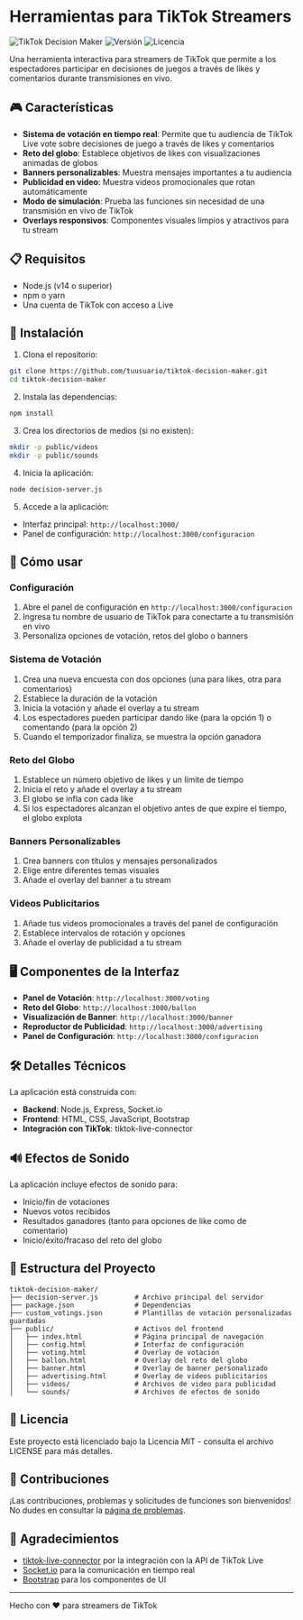 # Herramientas para TikTok Streamers

![TikTok Decision Maker](https://img.shields.io/badge/TikTok-Decision%20Maker-ff2d55)
![Versión](https://img.shields.io/badge/versión-1.0.0-blue)
![Licencia](https://img.shields.io/badge/licencia-MIT-green)

Una herramienta interactiva para streamers de TikTok que permite a los espectadores participar en decisiones de juegos a través de likes y comentarios durante transmisiones en vivo.

## 🎮 Características

- **Sistema de votación en tiempo real**: Permite que tu audiencia de TikTok Live vote sobre decisiones de juego a través de likes y comentarios
- **Reto del globo**: Establece objetivos de likes con visualizaciones animadas de globos
- **Banners personalizables**: Muestra mensajes importantes a tu audiencia
- **Publicidad en video**: Muestra videos promocionales que rotan automáticamente
- **Modo de simulación**: Prueba las funciones sin necesidad de una transmisión en vivo de TikTok
- **Overlays responsivos**: Componentes visuales limpios y atractivos para tu stream

## 📋 Requisitos

- Node.js (v14 o superior)
- npm o yarn
- Una cuenta de TikTok con acceso a Live

## 🔧 Instalación

1. Clona el repositorio:
```bash
git clone https://github.com/tuusuario/tiktok-decision-maker.git
cd tiktok-decision-maker
```

2. Instala las dependencias:
```bash
npm install
```

3. Crea los directorios de medios (si no existen):
```bash
mkdir -p public/videos
mkdir -p public/sounds
```

4. Inicia la aplicación:
```bash
node decision-server.js
```

5. Accede a la aplicación:
- Interfaz principal: `http://localhost:3000/`
- Panel de configuración: `http://localhost:3000/configuracion`

## 🎯 Cómo usar

### Configuración

1. Abre el panel de configuración en `http://localhost:3000/configuracion`
2. Ingresa tu nombre de usuario de TikTok para conectarte a tu transmisión en vivo
3. Personaliza opciones de votación, retos del globo o banners

### Sistema de Votación

1. Crea una nueva encuesta con dos opciones (una para likes, otra para comentarios)
2. Establece la duración de la votación
3. Inicia la votación y añade el overlay a tu stream
4. Los espectadores pueden participar dando like (para la opción 1) o comentando (para la opción 2)
5. Cuando el temporizador finaliza, se muestra la opción ganadora

### Reto del Globo

1. Establece un número objetivo de likes y un límite de tiempo
2. Inicia el reto y añade el overlay a tu stream
3. El globo se infla con cada like
4. Si los espectadores alcanzan el objetivo antes de que expire el tiempo, el globo explota

### Banners Personalizables

1. Crea banners con títulos y mensajes personalizados
2. Elige entre diferentes temas visuales
3. Añade el overlay del banner a tu stream

### Videos Publicitarios

1. Añade tus videos promocionales a través del panel de configuración
2. Establece intervalos de rotación y opciones
3. Añade el overlay de publicidad a tu stream

## 🖥️ Componentes de la Interfaz

- **Panel de Votación**: `http://localhost:3000/voting`
- **Reto del Globo**: `http://localhost:3000/ballon`
- **Visualización de Banner**: `http://localhost:3000/banner`
- **Reproductor de Publicidad**: `http://localhost:3000/advertising`
- **Panel de Configuración**: `http://localhost:3000/configuracion`

## 🛠️ Detalles Técnicos

La aplicación está construida con:
- **Backend**: Node.js, Express, Socket.io
- **Frontend**: HTML, CSS, JavaScript, Bootstrap
- **Integración con TikTok**: tiktok-live-connector

## 🔊 Efectos de Sonido

La aplicación incluye efectos de sonido para:
- Inicio/fin de votaciones
- Nuevos votos recibidos
- Resultados ganadores (tanto para opciones de like como de comentario)
- Inicio/éxito/fracaso del reto del globo

## 🧩 Estructura del Proyecto

```
tiktok-decision-maker/
├── decision-server.js         # Archivo principal del servidor
├── package.json               # Dependencias
├── custom_votings.json        # Plantillas de votación personalizadas guardadas
├── public/                    # Activos del frontend
│   ├── index.html             # Página principal de navegación
│   ├── config.html            # Interfaz de configuración
│   ├── voting.html            # Overlay de votación
│   ├── ballon.html            # Overlay del reto del globo
│   ├── banner.html            # Overlay de banner personalizado
│   ├── advertising.html       # Overlay de videos publicitarios
│   ├── videos/                # Archivos de video para publicidad
│   └── sounds/                # Archivos de efectos de sonido
```

## 📝 Licencia

Este proyecto está licenciado bajo la Licencia MIT - consulta el archivo LICENSE para más detalles.

## 🤝 Contribuciones

¡Las contribuciones, problemas y solicitudes de funciones son bienvenidos! No dudes en consultar la [página de problemas](https://github.com/tuusuario/tiktok-decision-maker/issues).

## 🙏 Agradecimientos

- [tiktok-live-connector](https://github.com/zerodytrash/TikTok-Live-Connector) por la integración con la API de TikTok Live
- [Socket.io](https://socket.io/) para la comunicación en tiempo real
- [Bootstrap](https://getbootstrap.com/) para los componentes de UI

---

Hecho con ❤️ para streamers de TikTok
